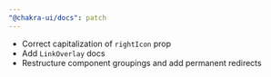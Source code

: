 ```yaml
---
"@chakra-ui/docs": patch
---
```


- Correct capitalization of `rightIcon` prop
- Add `LinkOverlay` docs
- Restructure component groupings and add permanent redirects
